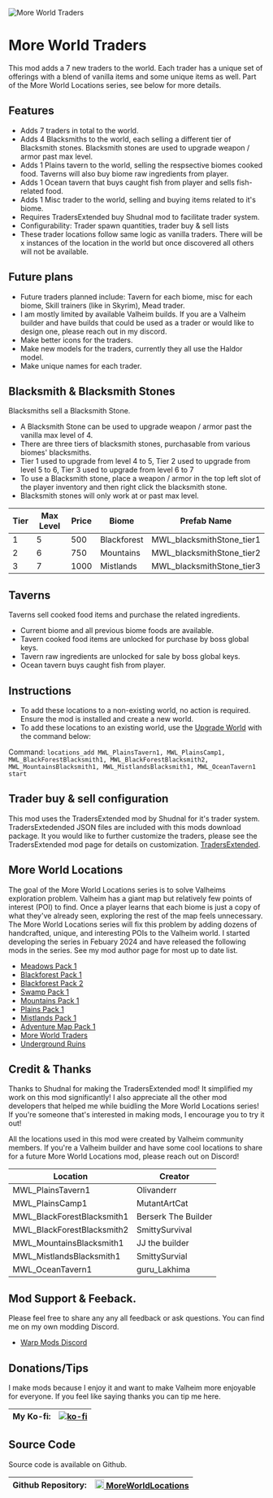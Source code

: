 ![More World Traders](https://i.imgur.com/jipl7xY.png)

# More World Traders
This mod adds a 7 new traders to the world. Each trader has a unique set of offerings with a blend of vanilla items and some unique items as well. Part of the More World Locations series, see below for more details.

## Features
- Adds 7 traders in total to the world.
- Adds 4 Blacksmiths to the world, each selling a different tier of Blacksmith stones. Blacksmith stones are used to upgrade weapon / armor past max level.
- Adds 1 Plains tavern to the world, selling the respsective biomes cooked food. Taverns will also buy biome raw ingredients from player.
- Adds 1 Ocean tavern that buys caught fish from player and sells fish-related food.
- Adds 1 Misc trader to the world, selling and buying items related to it's biome.
- Requires TradersExtended buy Shudnal mod to facilitate trader system.
- Configurability: Trader spawn quantities, trader buy & sell lists
- These trader locations follow same logic as vanilla traders. There will be x instances of the location in the world but once discovered all others will not be available.

## Future plans
- Future traders planned include: Tavern for each biome, misc for each biome, Skill trainers (like in Skyrim), Mead trader.
- I am mostly limited by available Valheim builds. If you are a Valheim builder and have builds that could be used as a trader or would like to design one, please reach out in my discord.
- Make better icons for the traders.
- Make new models for the traders, currently they all use the Haldor model.
- Make unique names for each trader.

## Blacksmith & Blacksmith Stones
Blacksmiths sell a Blacksmith Stone.
- A Blacksmith Stone can be used to upgrade weapon / armor past the vanilla max level of 4.
- There are three tiers of blacksmith stones, purchasable from various biomes' blacksmiths.
- Tier 1 used to upgrade from level 4 to 5, Tier 2 used to upgrade from level 5 to 6, Tier 3 used to upgrade from level 6 to 7
- To use a Blacksmith stone, place a weapon / armor in the top left slot of the player inventory and then right click the blacksmith stone.
- Blacksmith stones will only work at or past max level. 

| Tier | Max Level | Price | Biome        | Prefab Name                 |
|------|-----------|-------|--------------|-----------------------------|
| 1    | 5         | 500   | Blackforest  | MWL_blacksmithStone_tier1   |
| 2    | 6         | 750   | Mountains    | MWL_blacksmithStone_tier2   |
| 3    | 7         | 1000  | Mistlands    | MWL_blacksmithStone_tier3   |

## Taverns
Taverns sell cooked food items and purchase the related ingredients.
- Current biome and all previous biome foods are available.
- Tavern cooked food items are unlocked for purchase by boss global keys.
- Tavern raw ingredients are unlocked for sale by boss global keys.
- Ocean tavern buys caught fish from player.

## Instructions
- To add these locations to a non-existing world, no action is required. Ensure the mod is installed and create a new world.
- To add these locations to an existing world, use the [Upgrade World](https://valheim.thunderstore.io/package/JereKuusela/Upgrade_World/) with the command below: 

Command: `locations_add MWL_PlainsTavern1, MWL_PlainsCamp1, MWL_BlackForestBlacksmith1, MWL_BlackForestBlacksmith2, MWL_MountainsBlacksmith1, MWL_MistlandsBlacksmith1, MWL_OceanTavern1 start`


## Trader buy & sell configuration
This mod uses the TradersExtended mod by Shudnal for it's trader system. TradersExtedended JSON files are included with this mods download package. It you would like to further customize the traders, please see the TradersExtended mod page for details on customization. [TradersExtended](https://thunderstore.io/c/valheim/p/shudnal/TradersExtended/).

## More World Locations
The goal of the More World Locations series is to solve Valheims exploration problem. Valheim has a giant map but relatively few points of interest (POI) to find. Once a player learns that each biome is just a copy of what they've already seen, exploring the rest of the map feels unnecessary. The More World Locations series will fix this problem by adding dozens of handcrafted, unique, and interesting POIs to the Valheim world. I started developing the series in Febuary 2024 and have released the following mods in the series. See my mod author page for most up to date list.
- [Meadows Pack 1](https://thunderstore.io/c/valheim/p/warpalicious/Meadows_Pack_1/)
- [Blackforest Pack 1](https://thunderstore.io/c/valheim/p/warpalicious/Blackforest_Pack_1/)
- [Blackforest Pack 2](https://thunderstore.io/c/valheim/p/warpalicious/Blackforest_Pack_2/)
- [Swamp Pack 1](https://thunderstore.io/c/valheim/p/warpalicious/Swamp_Pack_1/)
- [Mountains Pack 1](https://thunderstore.io/c/valheim/p/warpalicious/Mountains_Pack_1/)
- [Plains Pack 1](https://thunderstore.io/c/valheim/p/warpalicious/Plains_Pack_1/)
- [Mistlands Pack 1](https://thunderstore.io/c/valheim/p/warpalicious/Mistlands_Pack_1/)
- [Adventure Map Pack 1](https://thunderstore.io/c/valheim/p/warpalicious/Adventure_Map_Pack_1/)
- [More World Traders](https://thunderstore.io/c/valheim/p/warpalicious/More_World_Traders/)
- [Underground Ruins](https://thunderstore.io/c/valheim/p/warpalicious/Underground_Ruins/)

## Credit & Thanks
Thanks to Shudnal for making the TradersExtended mod! It simplified my work on this mod significantly! I also appreciate all the other mod developers that helped me while buidling the More World Locations series! If you're someone that's interested in making mods, I encourage you to try it out!

All the locations used in this mod were created by Valheim community members. If you're a Valheim builder and have some cool locations to share for a future More World Locations mod, please reach out on Discord!

| Location                   | Creator              |
|----------------------------|----------------------|
| MWL_PlainsTavern1          | Olivanderr           |
| MWL_PlainsCamp1            | MutantArtCat         |
| MWL_BlackForestBlacksmith1 | Berserk The Builder  |
| MWL_BlackForestBlacksmith2 | SmittySurvival       |
| MWL_MountainsBlacksmith1   | JJ the builder       |
| MWL_MistlandsBlacksmith1   | SmittySurvial        |
| MWL_OceanTavern1           | guru_Lakhima         |

## Mod Support & Feeback.
Please feel free to share any any all feedback or ask questions. You can find me on my own modding Discord.
- [Warp Mods Discord](https://discord.gg/KjgZ63VZv5)

## Donations/Tips
I make mods because I enjoy it and want to make Valheim more enjoyable for everyone. If you feel like saying thanks you can tip me here.

| My Ko-fi: | [![ko-fi](https://ko-fi.com/img/githubbutton_sm.svg)](https://ko-fi.com/warpalicious) |
|-----------|---------------|

## Source Code
Source code is available on Github.

| Github Repository: | <img height="18" src="https://github.githubassets.com/favicons/favicon-dark.svg"></img><a href="https://github.com/jneb802/MoreWorldLocations_All"> MoreWorldLocations</a> |
|-----------|---------------|
